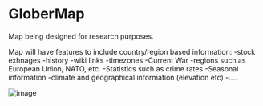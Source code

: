 # GloberMap

Map being designed for research purposes.

Map will have features to include country/region based information: 
-stock exhnages
-history
-wiki links
-timezones
-Current War
-regions such as European Union, NATO, etc.
-Statistics such as crime rates
-Seasonal information
-climate and geographical information (elevation etc)
-....

![image](https://github.com/user-attachments/assets/597b91ed-1d4c-4a64-8e55-d7f77b06f565)
